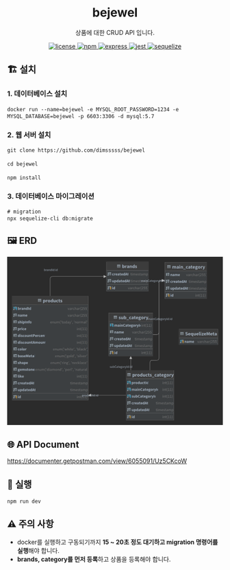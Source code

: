 <p align="center">
    <h1 align="center">
        bejewel
    </h1>
    <p align="center">상품에 대한 CRUD API 입니다<a href="https://github.com/dimsssss/bejewel"></a>.</p>
</p>

<p align="center">
    <a href="">
        <img alt="license" src="https://img.shields.io/github/license/dimsssss/toy-intergration-test">
    </a>
    <a href="">
        <img alt="npm" src="https://img.shields.io/node/v-lts/npm?label=npm&logo=npm">
    </a>
    <a href="">
        <img alt="express" src="https://img.shields.io/node/v-lts/express?label=express&logo=express">
    </a>
    <a href="">
        <img alt="jest" src="https://img.shields.io/node/v-lts/express?label=jest&logo=jest">
    </a>
    <a href="">
        <img alt="sequelize" src="https://img.shields.io/node/v-lts/sequelize?label=sequelize&logo=sequelize">
    </a>
</p>

## 🏗 설치

### 1. 데이터베이스 설치
```shell
docker run --name=bejewel -e MYSQL_ROOT_PASSWORD=1234 -e MYSQL_DATABASE=bejewel -p 6603:3306 -d mysql:5.7
```

### 2. 웹 서버 설치

```shell
git clone https://github.com/dimsssss/bejewel

cd bejewel

npm install
```

### 3. 데이터베이스 마이그레이션
```shell
# migration
npx sequelize-cli db:migrate
```

## 🖼 ERD
![ERD](./images/bejewelErd.png)

## 🌐 API Document
https://documenter.getpostman.com/view/6055091/Uz5CKcoW

## 🧾 실행
```shell
npm run dev
```

## ⚠ 주의 사항
- docker를 실행하고 구동되기까지 **15 ~ 20초 정도 대기하고 migration 명령어를 실행**해야 합니다.
- **brands, category를 먼저 등록**하고 상품을 등록해야 합니다.
